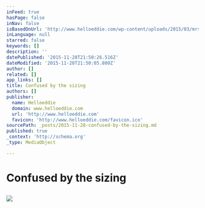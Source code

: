 ```yaml
---
inFeed: true
hasPage: false
inNav: false
isBasedOnUrl: 'http://www.helloeddie.com/wp-content/uploads/2015/03/mrs-nelson704x460.jpg'
inLanguage: null
starred: false
keywords: []
description: ''
datePublished: '2015-11-28T21:50:26.516Z'
dateModified: '2015-11-28T21:50:05.800Z'
author: []
related: []
app_links: []
title: Confused by the sizing
authors: []
publisher:
  name: Helloeddie
  domain: www.helloeddie.com
  url: 'http://www.helloeddie.com'
  favicon: 'http://www.helloeddie.com/favicon.ico'
sourcePath: _posts/2015-11-28-confused-by-the-sizing.md
published: true
_context: 'http://schema.org'
_type: MediaObject

---
```

# Confused by the sizing

<article style=""><h1></h1><p></p><img src="http://www.helloeddie.com/wp-content/uploads/2015/03/mrs-nelson704x460.jpg" /></article>